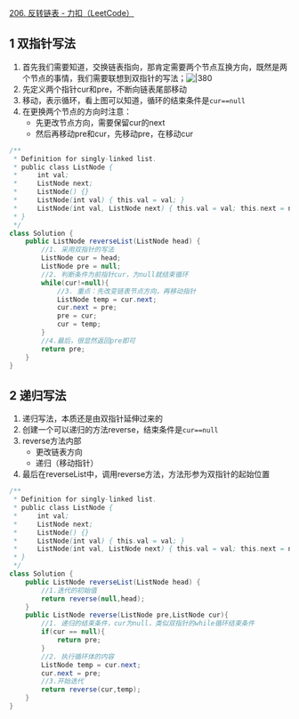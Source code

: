 [206. 反转链表 - 力扣（LeetCode）](https://leetcode.cn/problems/reverse-linked-list/)
## 1 双指针写法

1. 首先我们需要知道，交换链表指向，那肯定需要两个节点互换方向，既然是两个节点的事情，我们需要联想到双指针的写法；![|380](https://my-obsidian-image.oss-cn-guangzhou.aliyuncs.com/2024/04/e91853e9a21fd017f1ac81f17ad62c67.gif)
2. 先定义两个指针cur和pre，不断向链表尾部移动
3. 移动，表示循环，看上图可以知道，循环的结束条件是`cur==null`
4. 在更换两个节点的方向时注意：
	- 先更改节点方向，需要保留cur的next
	- 然后再移动pre和cur，先移动pre，在移动cur

```java
/**
 * Definition for singly-linked list.
 * public class ListNode {
 *     int val;
 *     ListNode next;
 *     ListNode() {}
 *     ListNode(int val) { this.val = val; }
 *     ListNode(int val, ListNode next) { this.val = val; this.next = next; }
 * }
 */
class Solution {
    public ListNode reverseList(ListNode head) {
        //1. 采用双指针的写法
        ListNode cur = head;
        ListNode pre = null;
        //2. 判断条件为前指针cur，为null就结束循环
        while(cur!=null){
            //3. 重点：先改变链表节点方向，再移动指针
            ListNode temp = cur.next;
            cur.next = pre;
            pre = cur;
            cur = temp;
        }
        //4.最后，很显然返回pre即可
        return pre;
    }
}
```

## 2 递归写法

1. 递归写法，本质还是由双指针延伸过来的
2. 创建一个可以递归的方法reverse，结束条件是`cur==null`
3. reverse方法内部
	- 更改链表方向
	- 递归（移动指针）
4. 最后在reverseList中，调用reverse方法，方法形参为双指针的起始位置

```java
/**
 * Definition for singly-linked list.
 * public class ListNode {
 *     int val;
 *     ListNode next;
 *     ListNode() {}
 *     ListNode(int val) { this.val = val; }
 *     ListNode(int val, ListNode next) { this.val = val; this.next = next; }
 * }
 */
class Solution {
    public ListNode reverseList(ListNode head) {
        //1.迭代的初始值
        return reverse(null,head);
    }
    public ListNode reverse(ListNode pre,ListNode cur){
        //1. 递归的结束条件，cur为null，类似双指针的while循环结束条件
        if(cur == null){
            return pre;
        }
        //2. 执行循环体的内容
        ListNode temp = cur.next;
        cur.next = pre;
        //3.开始迭代
        return reverse(cur,temp);
    }
}
```